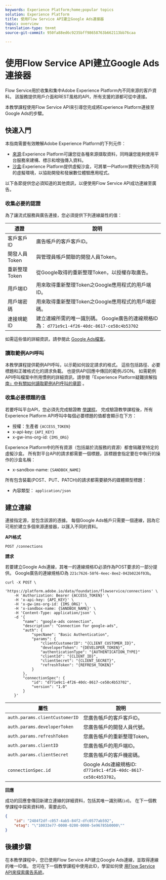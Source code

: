 ```yaml
---
keywords: Experience Platform;home;popular topics
solution: Experience Platform
title: 使用Flow Service API建立Google Ads連接器
topic: overview
translation-type: tm+mt
source-git-commit: 950fa88ed6c9235bff98658763b662113bb76caa

---
```



# 使用Flow Service API建立Google Ads連接器

Flow Service用於收集和集中Adobe Experience Platform內不同來源的客戶資料。 該服務提供用戶介面和REST風格的API，所有支援的源都可從中連接。

本教學課程使用Flow Service API來引導您完成將Experience Platform連接至Google Ads的步驟。

## 快速入門

本指南需要有效瞭解Adobe Experience Platform的下列元件：

* [來源](../../../../home.md):Experience Platform可讓您從各種來源擷取資料，同時讓您能夠使用平台服務來建構、標示和增強傳入資料。
* [沙盒](../../../../../sandboxes/home.md):Experience Platform提供虛擬沙盒，可將單一Platform實例分割為不同的虛擬環境，以協助開發和發展數位體驗應用程式。

以下各節提供您必須知道的其他資訊，以便使用Flow Service API成功連線至廣告。

### 收集必要的認證

為了讓流式服務與廣告連接，您必須提供下列連線屬性的值：

| **憑證** | **說明** |
| -------------- | --------------- |
| 客戶客戶ID | 廣告帳戶的客戶客戶ID。 |
| 開發人員Token | 與管理員帳戶關聯的開發人員Token。 |
| 重新整理Token | 從Google取得的重新整理Token，以授權存取廣告。 |
| 用戶端ID | 用來取得重新整理Token之Google應用程式的用戶端ID。 |
| 用戶端密碼 | 用來取得重新整理Token之Google應用程式的用戶端密碼。 |
| 連接規範ID | 建立連線所需的唯一識別碼。 Google廣告的連線規格ID為： `d771e9c1-4f26-40dc-8617-ce58c4b53702` |

如需這些值的詳細資訊，請參閱此 [Google Ads檔案](https://developers.google.com/adwords/api/docs/guides/authentication)。

### 讀取範例API呼叫

本教學課程提供範例API呼叫，以示範如何設定請求的格式。 這些包括路徑、必要標題和正確格式化的請求負載。 也提供API回應中傳回的範例JSON。 如需範例API呼叫檔案中所用慣例的詳細資訊，請參閱「Experience Platform疑難排解指 [南」中有關如何讀取範例API呼叫的章節](../../../../../landing/troubleshooting.md#how-do-i-format-an-api-request) 。

### 收集必要標題的值

若要呼叫平台API，您必須先完成驗證教 [學課程](../../../../../tutorials/authentication.md)。 完成驗證教學課程後，所有Experience Platform API呼叫中每個必要標題的值都會顯示在下方：

* 授權：生產者 `{ACCESS_TOKEN}`
* x-api-key: `{API_KEY}`
* x-gw-ims-org-id: `{IMS_ORG}`

Experience Platform中的所有資源（包括屬於流服務的資源）都會隔離至特定的虛擬沙盒。 所有對平台API的請求都需要一個標題，該標題會指定要在中執行的操作的沙盒名稱：

* x-sandbox-name: `{SANDBOX_NAME}`

所有包含裝載(POST、PUT、PATCH)的請求都需要額外的媒體類型標題：

* 內容類型： `application/json`

## 建立連線

連接指定源，並包含該源的憑據。 每個Google Ads帳戶只需要一個連線，因為它可用於建立多個來源連接器，以匯入不同的資料。

**API格式**

```https
POST /connections
```

**請求**

若要建立Google Ads連線，其唯一的連線規格ID必須作為POST要求的一部分提供。 Google廣告的連線規格ID為 `221c7626-58f6-4eec-8ee2-042b0226f03b`。

```shell
curl -X POST \
    'https://platform.adobe.io/data/foundation/flowservice/connections' \
    -H 'Authorization: Bearer {ACCESS_TOKEN}' \
    -H 'x-api-key: {API_KEY}' \
    -H 'x-gw-ims-org-id: {IMS_ORG}' \
    -H 'x-sandbox-name: {SANDBOX_NAME}' \
    -H 'Content-Type: application/json' \
    -d '{
        "name": "google-ads connection",
        "description": "Connection for google-ads",
        "auth": {
            "specName": "Basic Authentication",
            "params": {
                "clientCustomerID": "{CLIENT_CUSTOMER_ID}",
                "developerToken": "{DEVELOPER_TOKEN}",
                "authenticationType": "{AUTHENTICATION_TYPE}"
                "clientId": "{CLIENT_ID}",
                "clientSecret": "{CLIENT_SECRET}",
                "refreshToken": "{REFRESH_TOKEN}"
            }
        },
        "connectionSpec": {
            "id": "d771e9c1-4f26-40dc-8617-ce58c4b53702",
            "version": "1.0"
        }
    }'
```

| 屬性 | 說明 |
| --------- | ----------- |
| `auth.params.clientCustomerID` | 您廣告帳戶的客戶客戶ID。 |
| `auth.params.developerToken` | 您廣告帳戶的開發人員代號。 |
| `auth.params.refreshToken` | 您廣告帳戶的重新整理Token。 |
| `auth.params.clientID` | 您廣告帳戶的用戶端ID。 |
| `auth.params.clientSecret` | 您廣告帳戶的客戶機密碼。 |
| `connectionSpec.id` | Google Ads連線規格ID: `d771e9c1-4f26-40dc-8617-ce58c4b53702`。 |

**回應**

成功的回應會傳回新建立連線的詳細資料，包括其唯一識別碼(`id`)。 在下一個教學課程中探索資料時，需要此ID。

```json
{
    "id": "2484f2df-c057-4ab5-84f2-dfc0577ab592",
    "etag": "\"10033e77-0000-0200-0000-5e96785b0000\""
}
```

## 後續步驟

在本教學課程中，您已使用Flow Service API建立Google Ads連線，並取得連線的唯一ID值。 您可在下一個教學課程中使用此ID，學習如何使 [用Flow Service API來探索廣告系統](../../explore/advertising.md)。
